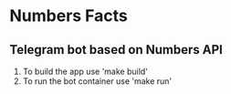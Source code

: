 # Numbers Facts
## Telegram bot based on Numbers API

1. To build the app use 'make build'
2. To run the bot container use 'make run'